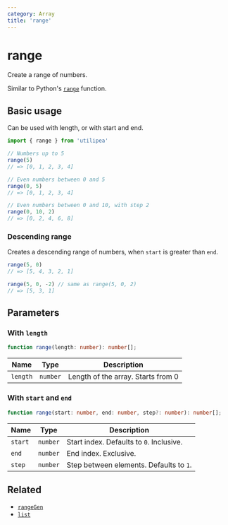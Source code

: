 ```yaml
---
category: Array
title: 'range'
---
```


# range

Create a range of numbers.

Similar to Python's [`range`](https://cs.stanford.edu/people/nick/py/python-range.html) function.

## Basic usage

Can be used with length, or with start and end.

```ts
import { range } from 'utilipea'

// Numbers up to 5
range(5)
// => [0, 1, 2, 3, 4]

// Even numbers between 0 and 5
range(0, 5)
// => [0, 1, 2, 3, 4]

// Even numbers between 0 and 10, with step 2
range(0, 10, 2)
// => [0, 2, 4, 6, 8]
```

### Descending range

Creates a descending range of numbers, when `start` is greater than `end`.

```ts
range(5, 0)
// => [5, 4, 3, 2, 1]

range(5, 0, -2) // same as range(5, 0, 2)
// => [5, 3, 1]
```

## Parameters

### With `length `

```ts
function range(length: number): number[];
```

| Name | Type | Description |
| --- | --- | --- |
| `length` | `number` | Length of the array. Starts from 0 |

### With `start` and `end`

```ts
function range(start: number, end: number, step?: number): number[];
```

| Name | Type | Description |
| --- | --- | --- |
| `start` | `number` | Start index. Defaults to `0`. Inclusive. |
| `end` | `number` | End index. Exclusive. |
| `step` | `number` | Step between elements. Defaults to `1`. |

## Related

- [`rangeGen`](/array/range-gen)
- [`list`](/array/range)
